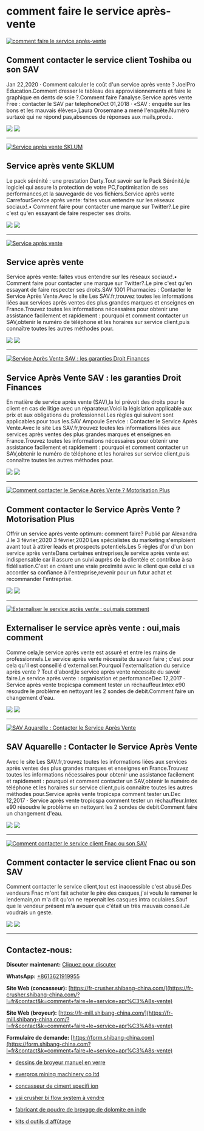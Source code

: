 # comment faire le service après-vente

<a href="https://swt.shibang-china.com/?l=fr&img&k=comment+faire+le+service+apr%C3%A8s-vente" target="_blank">![comment faire le service après-vente](http://static.shibang-china.com/all-800x300/1530.jpg)</a>

## Comment contacter le service client Toshiba ou son SAV
Jan 22,2020 · Comment calculer le coût d'un service après vente ? JoelPro Education.Comment dresser le tableau des approvisionnements et faire le graphique en dents de scie ?.Comment faire l'analyse.Service après vente Free : contacter le SAV par telephoneOct 01,2018 · «SAV : enquête sur les bons et les mauvais élèves»,Laura Orosemane a mené l'enquête.Numéro surtaxé qui ne répond pas,absences de réponses aux mails,produ.


<a href="https://whatsapp.shibangsoft.com/WhatsApp.php" target="_blank" title="WhatsApp">![](http://static.shibang-china.com/icon/whatsapp.png)</a> <a href="https://swt.shibang-china.com/?l=fr&icon&k=comment+faire+le+service+apr%C3%A8s-vente" target="_blank">![](http://static.shibang-china.com/icon/chat-fr.png)</a>

---

<a href="https://swt.shibang-china.com/?l=fr&img&k=comment+faire+le+service+apr%C3%A8s-vente" target="_blank">![Service après vente SKLUM](http://static.shibang-china.com/all-800x300/66.jpg)</a>

## Service après vente SKLUM
Le pack sérénité : une prestation Darty.Tout savoir sur le Pack Sérénité,le logiciel qui assure la protection de votre PC,l'optimisation de ses performances,et la sauvegarde de vos fichiers.Service après vente CarrefourService après vente: faites vous entendre sur les réseaux sociaux!.• Comment faire pour contacter une marque sur Twitter?.Le pire c'est qu'en essayant de faire respecter ses droits.


<a href="https://whatsapp.shibangsoft.com/WhatsApp.php" target="_blank" title="WhatsApp">![](http://static.shibang-china.com/icon/whatsapp.png)</a> <a href="https://swt.shibang-china.com/?l=fr&icon&k=comment+faire+le+service+apr%C3%A8s-vente" target="_blank">![](http://static.shibang-china.com/icon/chat-fr.png)</a>

---

<a href="https://swt.shibang-china.com/?l=fr&img&k=comment+faire+le+service+apr%C3%A8s-vente" target="_blank">![Service après vente](http://static.shibang-china.com/all-800x300/409.jpg)</a>

## Service après vente
Service après vente: faites vous entendre sur les réseaux sociaux!.• Comment faire pour contacter une marque sur Twitter?.Le pire c'est qu'en essayant de faire respecter ses droits.SAV 1001 Pharmacies : Contacter le Service Après Vente.Avec le site Les SAV.fr,trouvez toutes les informations liées aux services après ventes des plus grandes marques et enseignes en France.Trouvez toutes les informations nécessaires pour obtenir une assistance facilement et rapidement : pourquoi et comment contacter un SAV,obtenir le numéro de téléphone et les horaires sur service client,puis connaître toutes les autres méthodes pour.


<a href="https://whatsapp.shibangsoft.com/WhatsApp.php" target="_blank" title="WhatsApp">![](http://static.shibang-china.com/icon/whatsapp.png)</a> <a href="https://swt.shibang-china.com/?l=fr&icon&k=comment+faire+le+service+apr%C3%A8s-vente" target="_blank">![](http://static.shibang-china.com/icon/chat-fr.png)</a>

---

<a href="https://swt.shibang-china.com/?l=fr&img&k=comment+faire+le+service+apr%C3%A8s-vente" target="_blank">![Service Après Vente SAV : les garanties Droit Finances](http://static.shibang-china.com/all-800x300/1444.jpg)</a>

## Service Après Vente SAV : les garanties Droit Finances
En matière de service après vente (SAV),la loi prévoit des droits pour le client en cas de litige avec un réparateur.Voici la législation applicable aux prix et aux obligations du professionnel.Les règles qui suivent sont applicables pour tous les.SAV Ampoule Service : Contacter le Service Après Vente.Avec le site Les SAV.fr,trouvez toutes les informations liées aux services après ventes des plus grandes marques et enseignes en France.Trouvez toutes les informations nécessaires pour obtenir une assistance facilement et rapidement : pourquoi et comment contacter un SAV,obtenir le numéro de téléphone et les horaires sur service client,puis connaître toutes les autres méthodes pour.


<a href="https://whatsapp.shibangsoft.com/WhatsApp.php" target="_blank" title="WhatsApp">![](http://static.shibang-china.com/icon/whatsapp.png)</a> <a href="https://swt.shibang-china.com/?l=fr&icon&k=comment+faire+le+service+apr%C3%A8s-vente" target="_blank">![](http://static.shibang-china.com/icon/chat-fr.png)</a>

---

<a href="https://swt.shibang-china.com/?l=fr&img&k=comment+faire+le+service+apr%C3%A8s-vente" target="_blank">![Comment contacter le Service Après Vente ? Motorisation Plus](http://static.shibang-china.com/all-800x300/872.jpg)</a>

## Comment contacter le Service Après Vente ? Motorisation Plus
Offrir un service après vente optimum: comment faire? Publié par Alexandra J.le 3 février,2020 3 février,2020 Les spécialistes du marketing s'emploient avant tout à attirer leads et prospects potentiels.Les 5 règles d'or d'un bon service après venteDans certaines entreprises,le service après vente est indispensable car il assure un suivi auprès de la clientèle et contribue à sa fidélisation.C'est en créant une vraie proximité avec le client que celui ci va accorder sa confiance à l'entreprise,revenir pour un futur achat et recommander l'entreprise.


<a href="https://whatsapp.shibangsoft.com/WhatsApp.php" target="_blank" title="WhatsApp">![](http://static.shibang-china.com/icon/whatsapp.png)</a> <a href="https://swt.shibang-china.com/?l=fr&icon&k=comment+faire+le+service+apr%C3%A8s-vente" target="_blank">![](http://static.shibang-china.com/icon/chat-fr.png)</a>

---

<a href="https://swt.shibang-china.com/?l=fr&img&k=comment+faire+le+service+apr%C3%A8s-vente" target="_blank">![Externaliser le service après vente : oui,mais comment](http://static.shibang-china.com/all-800x300/976.jpg)</a>

## Externaliser le service après vente : oui,mais comment
Comme cela,le service après vente est assuré et entre les mains de professionnels.Le service après vente nécessite du savoir faire ; c'est pour cela qu'il est conseillé d'externaliser.Pourquoi l'externalisation du service après vente ? Tout d'abord,le service après vente nécessite du savoir faire.Le service après vente : organisation et performanceDec 12,2017 · Service après vente tropicspa comment tester un réchauffeur.Intex e90 résoudre le problème en nettoyant les 2 sondes de debit.Comment faire un changement d'eau.


<a href="https://whatsapp.shibangsoft.com/WhatsApp.php" target="_blank" title="WhatsApp">![](http://static.shibang-china.com/icon/whatsapp.png)</a> <a href="https://swt.shibang-china.com/?l=fr&icon&k=comment+faire+le+service+apr%C3%A8s-vente" target="_blank">![](http://static.shibang-china.com/icon/chat-fr.png)</a>

---

<a href="https://swt.shibang-china.com/?l=fr&img&k=comment+faire+le+service+apr%C3%A8s-vente" target="_blank">![SAV Aquarelle : Contacter le Service Après Vente](http://static.shibang-china.com/all-800x300/453.jpg)</a>

## SAV Aquarelle : Contacter le Service Après Vente
Avec le site Les SAV.fr,trouvez toutes les informations liées aux services après ventes des plus grandes marques et enseignes en France.Trouvez toutes les informations nécessaires pour obtenir une assistance facilement et rapidement : pourquoi et comment contacter un SAV,obtenir le numéro de téléphone et les horaires sur service client,puis connaître toutes les autres méthodes pour.Service après vente tropicspa comment tester un.Dec 12,2017 · Service après vente tropicspa comment tester un réchauffeur.Intex e90 résoudre le problème en nettoyant les 2 sondes de debit.Comment faire un changement d'eau.


<a href="https://whatsapp.shibangsoft.com/WhatsApp.php" target="_blank" title="WhatsApp">![](http://static.shibang-china.com/icon/whatsapp.png)</a> <a href="https://swt.shibang-china.com/?l=fr&icon&k=comment+faire+le+service+apr%C3%A8s-vente" target="_blank">![](http://static.shibang-china.com/icon/chat-fr.png)</a>

---

<a href="https://swt.shibang-china.com/?l=fr&img&k=comment+faire+le+service+apr%C3%A8s-vente" target="_blank">![Comment contacter le service client Fnac ou son SAV](http://static.shibang-china.com/all-800x300/1427.jpg)</a>

## Comment contacter le service client Fnac ou son SAV
Comment contacter le service client,tout est inaccessible c'est abusé.Des vendeurs Fnac m'ont fait acheter le pire des casques,j'ai voulu le ramener le lendemain,on m'a dit qu'on ne reprenait les casques intra oculaires.Sauf que le vendeur présent m'a avouer que c'était un très mauvais conseil.Je voudrais un geste.

<a href="https://whatsapp.shibangsoft.com/WhatsApp.php" target="_blank" title="WhatsApp">![](http://static.shibang-china.com/icon/whatsapp.png)</a> <a href="https://swt.shibang-china.com/?l=fr&icon&k=comment+faire+le+service+apr%C3%A8s-vente" target="_blank">![](http://static.shibang-china.com/icon/chat-fr.png)</a>

---
## Contactez-nous:

**Discuter maintenant:** [Cliquez pour discuter](https://swt.shibang-china.com?l=fr&contact&k=comment+faire+le+service+apr%C3%A8s-vente)

**WhatsApp:**  [+8613621919955](https://whatsapp.shibangsoft.com/WhatsApp.php)

**Site Web (concasseur):** [https://fr-crusher.shibang-china.com/](https://fr-crusher.shibang-china.com/?l=fr&contact&k=comment+faire+le+service+apr%C3%A8s-vente)

**Site Web (broyeur):** [https://fr-mill.shibang-china.com/](https://fr-mill.shibang-china.com/?l=fr&contact&k=comment+faire+le+service+apr%C3%A8s-vente)

**Formulaire de demande:** [https://form.shibang-china.com](https://form.shibang-china.com?l=fr&contact&k=comment+faire+le+service+apr%C3%A8s-vente)

* [dessins de broyeur manuel en verre](../21/dessins%20de%20broyeur%20manuel%20en%20verre.md)

* [everpros mining machinery co ltd](../13/everpros%20mining%20machinery%20co%20ltd.md)

* [concasseur de ciment specifi ion](../19/concasseur%20de%20ciment%20specifi%20ion.md)

* [vsi crusher bi flow system à vendre](../12/vsi%20crusher%20bi%20flow%20system%20%C3%A0%20vendre.md)

* [fabricant de poudre de broyage de dolomite en inde](../13/fabricant%20de%20poudre%20de%20broyage%20de%20dolomite%20en%20inde.md)

* [kits d outils d affûtage](../12/kits%20d%20outils%20d%20aff%C3%BBtage.md)